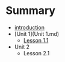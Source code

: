 # Summary

* [introduction](README.md)
* [Unit 1](Unit 1.md)
   * [Lesson 1.1](lesson_11.md)
* Unit 2
   * Lesson 2.1

